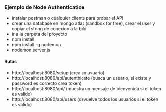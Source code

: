 ### Ejemplo de Node Authentication

- instalar postman o cualquier cliente para probar el API
- crear una database en mongo atlas (sandbox for free), crear el user y copiar el string de conexion a la bdd
- ir a la carpeta del proyecto
- npm install
- npm install -g nodemon
- nodemon server.js

#### Rutas

- http://localhost:8080/setup (crea un usuario)
- http://localhost:8080/api/autenthicate (busca un usuario, si existe y password es correcto crea token)
- http://localhost:8080/api/ (muestra un mensaje de bienvenida si el token es valido)
- http://localhost:8080/api/users (devuelve todos los usuarios si el token es valido)
